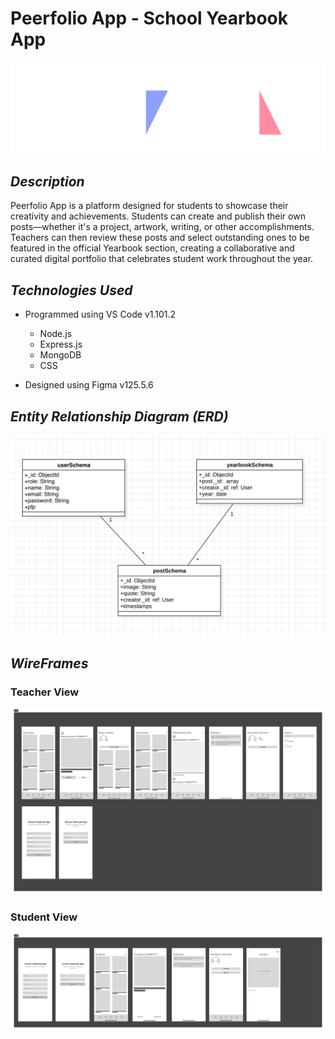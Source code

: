 # Peerfolio App - School Yearbook App

![logo](./readme-pic/logo%20ver%201.png)

## **_Description_**

Peerfolio App is a platform designed for students to showcase their creativity and achievements. Students can create and publish their own posts—whether it's a project, artwork, writing, or other accomplishments. Teachers can then review these posts and select outstanding ones to be featured in the official Yearbook section, creating a collaborative and curated digital portfolio that celebrates student work throughout the year.

## **_Technologies Used_**

- Programmed using VS Code v1.101.2

  - Node.js
  - Express.js
  - MongoDB
  - CSS

- Designed using Figma v125.5.6

## **_Entity Relationship Diagram (ERD)_**

![erd](./readme-pic/erd.png)

## **_WireFrames_**

### Teacher View

![teacher-view](./readme-pic/teacher-1.png)

### Student View

![student-view](./readme-pic/student-1.png)
